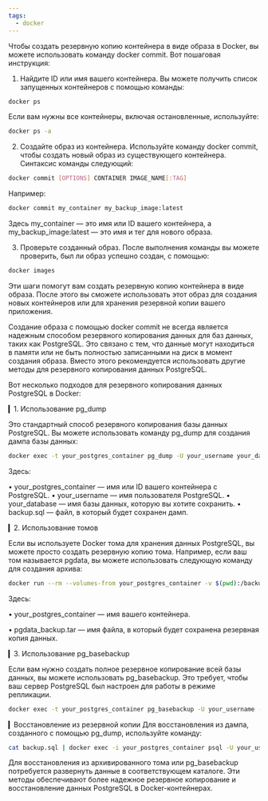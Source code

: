 ```yaml
---
tags:
  - docker
---
```


Чтобы создать резервную копию контейнера в виде образа в Docker, вы можете использовать команду docker commit. Вот пошаговая инструкция:

1. Найдите ID или имя вашего контейнера. Вы можете получить список запущенных контейнеров с помощью команды:

```bash   
docker ps   
```

   Если вам нужны все контейнеры, включая остановленные, используйте:

```bash
docker ps -a   
```

2. Создайте образ из контейнера. Используйте команду docker commit, чтобы создать новый образ из существующего контейнера. Синтаксис команды следующий:

   
```bash
docker commit [OPTIONS] CONTAINER IMAGE_NAME[:TAG]
```

   Например:

```bash
docker commit my_container my_backup_image:latest
```

   Здесь my_container — это имя или ID вашего контейнера, а my_backup_image:latest — это имя и тег для нового образа.

3. Проверьте созданный образ. После выполнения команды вы можете проверить, был ли образ успешно создан, с помощью:

```bash
docker images
```


Эти шаги помогут вам создать резервную копию контейнера в виде образа. После этого вы сможете использовать этот образ для создания новых контейнеров или для хранения резервной копии вашего приложения.

Cоздание образа с помощью docker commit не всегда является надежным способом резервного копирования данных для баз данных, таких как PostgreSQL. Это связано с тем, что данные могут находиться в памяти или не быть полностью записанными на диск в момент создания образа. Вместо этого рекомендуется использовать другие методы для резервного копирования данных PostgreSQL.

Вот несколько подходов для резервного копирования данных PostgreSQL в Docker:

▎1. Использование pg_dump

Это стандартный способ резервного копирования базы данных PostgreSQL. Вы можете использовать команду pg_dump для создания дампа базы данных:

```bash
docker exec -t your_postgres_container pg_dump -U your_username your_database > backup.sql
```


Здесь:

• your_postgres_container — имя или ID вашего контейнера с PostgreSQL.
• your_username — имя пользователя PostgreSQL.
• your_database — имя базы данных, которую вы хотите сохранить.
• backup.sql — файл, в который будет сохранен дамп.

▎2. Использование томов

Если вы используете Docker тома для хранения данных PostgreSQL, вы можете просто создать резервную копию тома. Например, если ваш том называется pgdata, вы можете использовать следующую команду для создания архива:

```bash
docker run --rm --volumes-from your_postgres_container -v $(pwd):/backup busybox tar cvf /backup/pgdata_backup.tar /var/lib/postgresql/data
```


Здесь:

• your_postgres_container — имя вашего контейнера.

• pgdata_backup.tar — имя файла, в который будет сохранена резервная копия данных.

▎3. Использование pg_basebackup

Если вам нужно создать полное резервное копирование всей базы данных, вы можете использовать pg_basebackup. Это требует, чтобы ваш сервер PostgreSQL был настроен для работы в режиме репликации.

```bash
docker exec -t your_postgres_container pg_basebackup -U your_username -D /var/lib/postgresql/data/backup -Ft -z
```
▎Восстановление из резервной копии
Для восстановления из дампа, созданного с помощью pg_dump, используйте команду:
```bash
cat backup.sql | docker exec -i your_postgres_container psql -U your_username -d your_database
```

Для восстановления из архивированного тома или pg_basebackup потребуется развернуть данные в соответствующем каталоге.
Эти методы обеспечивают более надежное резервное копирование и восстановление данных PostgreSQL в Docker-контейнерах.
